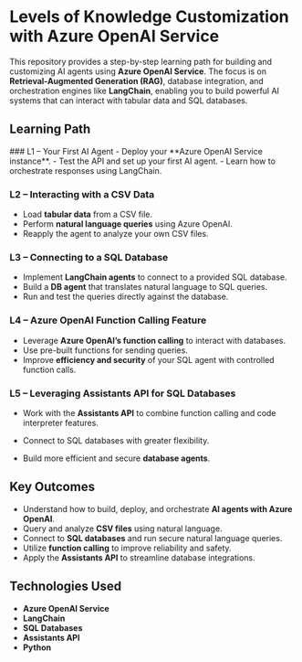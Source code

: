 </head>
<body>
  <h1>Levels of Knowledge Customization with Azure OpenAI Service</h1>
  <p>
    This repository provides a step-by-step learning path for building and customizing AI agents using 
    <strong>Azure OpenAI Service</strong>. The focus is on <strong>Retrieval-Augmented Generation (RAG)</strong>, 
    database integration, and orchestration engines like <strong>LangChain</strong>, enabling you to build 
    powerful AI systems that can interact with tabular data and SQL databases.
  </p>

  <div class="section">
    <h2>Learning Path</h2>
### L1 – Your First AI Agent
- Deploy your **Azure OpenAI Service instance**.
- Test the API and set up your first AI agent.
- Learn how to orchestrate responses using LangChain.

### L2 – Interacting with a CSV Data
- Load **tabular data** from a CSV file.
- Perform **natural language queries** using Azure OpenAI.
- Reapply the agent to analyze your own CSV files.

### L3 – Connecting to a SQL Database
- Implement **LangChain agents** to connect to a provided SQL database.
- Build a **DB agent** that translates natural language to SQL queries.
- Run and test the queries directly against the database.

### L4 – Azure OpenAI Function Calling Feature
- Leverage **Azure OpenAI’s function calling** to interact with databases.
- Use pre-built functions for sending queries.
- Improve **efficiency and security** of your SQL agent with controlled function calls.

### L5 – Leveraging Assistants API for SQL Databases
- Work with the **Assistants API** to combine function calling and code interpreter features.
- Connect to SQL databases with greater flexibility.
- Build more efficient and secure **database agents**.

  </div>

  <div class="section">
    <h2>Key Outcomes</h2>
    <ul>
      <li>Understand how to build, deploy, and orchestrate <strong>AI agents with Azure OpenAI</strong>.</li>
      <li>Query and analyze <strong>CSV files</strong> using natural language.</li>
      <li>Connect to <strong>SQL databases</strong> and run secure natural language queries.</li>
      <li>Utilize <strong>function calling</strong> to improve reliability and safety.</li>
      <li>Apply the <strong>Assistants API</strong> to streamline database integrations.</li>
    </ul>
  </div>

  <div class="section">
    <h2>Technologies Used</h2>
    <ul>
      <li><strong>Azure OpenAI Service</strong></li>
      <li><strong>LangChain</strong></li>
      <li><strong>SQL Databases</strong></li>
      <li><strong>Assistants API</strong></li>
      <li><strong>Python</strong></li>
    </ul>
  </div>
</body>
</html>
